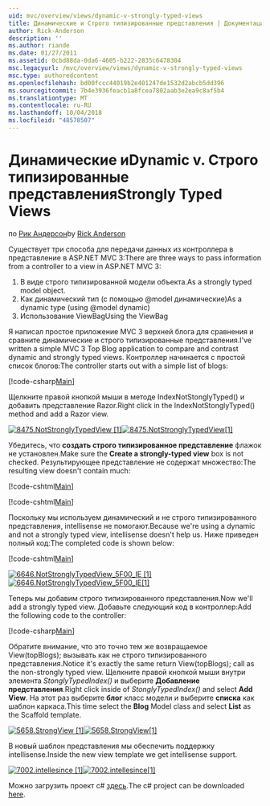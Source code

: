 ```yaml
---
uid: mvc/overview/views/dynamic-v-strongly-typed-views
title: Динамические и Строго типизированные представления | Документация Майкрософт
author: Rick-Anderson
description: ''
ms.author: riande
ms.date: 01/27/2011
ms.assetid: 0cbd88da-0da6-4605-b222-2835c6478304
msc.legacyurl: /mvc/overview/views/dynamic-v-strongly-typed-views
msc.type: authoredcontent
ms.openlocfilehash: bd00fccc44019b2e401247de1532d2abcb5dd396
ms.sourcegitcommit: 7b4e3936feacb1a8fcea7802aab3e2ea9c8af5b4
ms.translationtype: MT
ms.contentlocale: ru-RU
ms.lasthandoff: 10/04/2018
ms.locfileid: "48578507"
---
```

<a name="dynamic-v-strongly-typed-views"></a><span data-ttu-id="800f6-103">Динамические и</span><span class="sxs-lookup"><span data-stu-id="800f6-103">Dynamic v.</span></span> <span data-ttu-id="800f6-104">Строго типизированные представления</span><span class="sxs-lookup"><span data-stu-id="800f6-104">Strongly Typed Views</span></span>
====================
<span data-ttu-id="800f6-105">по [Рик Андерсон]((https://twitter.com/RickAndMSFT))</span><span class="sxs-lookup"><span data-stu-id="800f6-105">by [Rick Anderson]((https://twitter.com/RickAndMSFT))</span></span>

<span data-ttu-id="800f6-106">Существует три способа для передачи данных из контроллера в представление в ASP.NET MVC 3:</span><span class="sxs-lookup"><span data-stu-id="800f6-106">There are three ways to pass information from a controller to a view in ASP.NET MVC 3:</span></span>

1. <span data-ttu-id="800f6-107">В виде строго типизированной модели объекта.</span><span class="sxs-lookup"><span data-stu-id="800f6-107">As a strongly typed model object.</span></span>
2. <span data-ttu-id="800f6-108">Как динамический тип (с помощью @model динамические)</span><span class="sxs-lookup"><span data-stu-id="800f6-108">As a dynamic type (using @model dynamic)</span></span>
3. <span data-ttu-id="800f6-109">Использование ViewBag</span><span class="sxs-lookup"><span data-stu-id="800f6-109">Using the ViewBag</span></span>

<span data-ttu-id="800f6-110">Я написал простое приложение MVC 3 верхней блога для сравнения и сравните динамические и строго типизированные представления.</span><span class="sxs-lookup"><span data-stu-id="800f6-110">I've written a simple MVC 3 Top Blog application to compare and contrast dynamic and strongly typed views.</span></span> <span data-ttu-id="800f6-111">Контроллер начинается с простой список блогов:</span><span class="sxs-lookup"><span data-stu-id="800f6-111">The controller starts out with a simple list of blogs:</span></span>

[!code-csharp[Main](dynamic-v-strongly-typed-views/samples/sample1.cs)]

<span data-ttu-id="800f6-112">Щелкните правой кнопкой мыши в методе IndexNotStonglyTyped() и добавить представление Razor.</span><span class="sxs-lookup"><span data-stu-id="800f6-112">Right click in the IndexNotStonglyTyped() method and add a Razor view.</span></span>

<span data-ttu-id="800f6-113">[![8475.NotStronglyTypedView [1]](dynamic-v-strongly-typed-views/_static/image2.png)](dynamic-v-strongly-typed-views/_static/image1.png)</span><span class="sxs-lookup"><span data-stu-id="800f6-113">[![8475.NotStronglyTypedView[1]](dynamic-v-strongly-typed-views/_static/image2.png)](dynamic-v-strongly-typed-views/_static/image1.png)</span></span>

<span data-ttu-id="800f6-114">Убедитесь, что **создать строго типизированное представление** флажок не установлен.</span><span class="sxs-lookup"><span data-stu-id="800f6-114">Make sure the **Create a strongly-typed view** box is not checked.</span></span> <span data-ttu-id="800f6-115">Результирующее представление не содержат множество:</span><span class="sxs-lookup"><span data-stu-id="800f6-115">The resulting view doesn't contain much:</span></span>

[!code-cshtml[Main](dynamic-v-strongly-typed-views/samples/sample2.cshtml)]

[!code-cshtml[Main](dynamic-v-strongly-typed-views/samples/sample3.cshtml)]

<span data-ttu-id="800f6-116">Поскольку мы используем динамический и не строго типизированного представления, intellisense не помогают.</span><span class="sxs-lookup"><span data-stu-id="800f6-116">Because we're using a dynamic and not a strongly typed view, intellisense doesn't help us.</span></span> <span data-ttu-id="800f6-117">Ниже приведен полный код:</span><span class="sxs-lookup"><span data-stu-id="800f6-117">The completed code is shown below:</span></span>

[!code-cshtml[Main](dynamic-v-strongly-typed-views/samples/sample4.cshtml)]

<span data-ttu-id="800f6-118">[![6646.NotStronglyTypedView_5F00_IE [1]](dynamic-v-strongly-typed-views/_static/image4.png)](dynamic-v-strongly-typed-views/_static/image3.png)</span><span class="sxs-lookup"><span data-stu-id="800f6-118">[![6646.NotStronglyTypedView_5F00_IE[1]](dynamic-v-strongly-typed-views/_static/image4.png)](dynamic-v-strongly-typed-views/_static/image3.png)</span></span>

<span data-ttu-id="800f6-119">Теперь мы добавим строго типизированного представления.</span><span class="sxs-lookup"><span data-stu-id="800f6-119">Now we'll add a strongly typed view.</span></span> <span data-ttu-id="800f6-120">Добавьте следующий код в контроллер:</span><span class="sxs-lookup"><span data-stu-id="800f6-120">Add the following code to the controller:</span></span>

[!code-csharp[Main](dynamic-v-strongly-typed-views/samples/sample5.cs)]


<span data-ttu-id="800f6-121">Обратите внимание, что это точно тем же возвращаемое View(topBlogs); вызывать как не строго типизированного представления.</span><span class="sxs-lookup"><span data-stu-id="800f6-121">Notice it's exactly the same return View(topBlogs); call as the non-strongly typed view.</span></span> <span data-ttu-id="800f6-122">Щелкните правой кнопкой мыши внутри элемента *StonglyTypedIndex()* и выберите **Добавление представления**.</span><span class="sxs-lookup"><span data-stu-id="800f6-122">Right click inside of *StonglyTypedIndex()* and select **Add View**.</span></span> <span data-ttu-id="800f6-123">На этот раз выберите **блог** класс модели и выберите **списка** как шаблон каркаса.</span><span class="sxs-lookup"><span data-stu-id="800f6-123">This time select the **Blog** Model class and select **List** as the Scaffold template.</span></span>

<span data-ttu-id="800f6-124">[![5658.StrongView [1]](dynamic-v-strongly-typed-views/_static/image6.png)](dynamic-v-strongly-typed-views/_static/image5.png)</span><span class="sxs-lookup"><span data-stu-id="800f6-124">[![5658.StrongView[1]](dynamic-v-strongly-typed-views/_static/image6.png)](dynamic-v-strongly-typed-views/_static/image5.png)</span></span>

<span data-ttu-id="800f6-125">В новый шаблон представления мы обеспечить поддержку intellisense.</span><span class="sxs-lookup"><span data-stu-id="800f6-125">Inside the new view template we get intellisense support.</span></span>

<span data-ttu-id="800f6-126">[![7002.intellesince [1]](dynamic-v-strongly-typed-views/_static/image8.png)](dynamic-v-strongly-typed-views/_static/image7.png)</span><span class="sxs-lookup"><span data-stu-id="800f6-126">[![7002.intellesince[1]](dynamic-v-strongly-typed-views/_static/image8.png)](dynamic-v-strongly-typed-views/_static/image7.png)</span></span>

<span data-ttu-id="800f6-127">Можно загрузить проект c# [здесь](https://blogs.msdn.com/cfs-file.ashx/__key/CommunityServer-Blogs-Components-WeblogFiles/00-00-01-11-73-SSMS/1817.Mvc3ViewDemo.zip).</span><span class="sxs-lookup"><span data-stu-id="800f6-127">The c# project can be downloaded [here](https://blogs.msdn.com/cfs-file.ashx/__key/CommunityServer-Blogs-Components-WeblogFiles/00-00-01-11-73-SSMS/1817.Mvc3ViewDemo.zip).</span></span>

